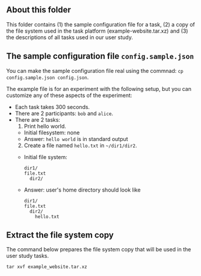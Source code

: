 ## About this folder

This folder contains (1) the sample configuration file for a task, (2) a copy of the file system used in the task platform (example-website.tar.xz) and (3) the descriptions of all tasks used in our user study.

## The sample configuration file `config.sample.json`

You can make the sample configuration file real using the commnad: `cp config.sample.json config.json`.

The example file is for an experiment with the following setup,
but you can customize any of these aspects of the experiment:

* Each task takes 300 seconds.
* There are 2 participants: `bob` and `alice`.
* There are 2 tasks:
  1. Print hello world.
    * Initial filesystem: none
    * Answer: `hello world` is in standard output
  2. Create a file named `hello.txt` in `~/dir1/dir2`.
    * Initial file system:

       ```
       dir1/
       file.txt
         dir2/
       ```

    * Answer: user's home directory should look like

       ```
       dir1/
       file.txt
         dir2/
           hello.txt
       ```

## Extract the file system copy

The command below prepares the file system copy that will be used in the user study tasks.

```
tar xvf example_website.tar.xz
```
